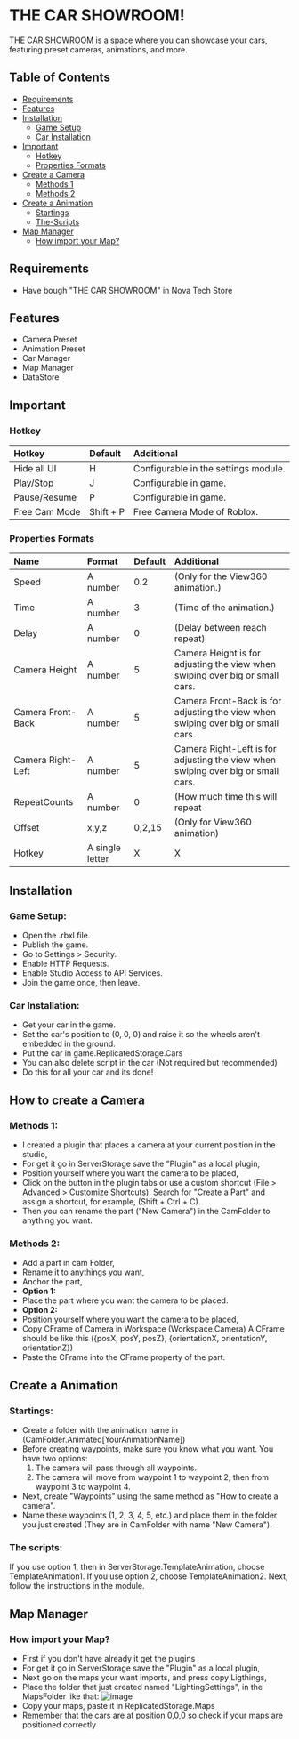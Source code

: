 # THE CAR SHOWROOM!
THE CAR SHOWROOM is a space where you can showcase your cars, featuring preset cameras, animations, and more.

## Table of Contents
* [Requirements](#Requirements)
* [Features](#Features)
* [Installation](#Installation)
  * [Game Setup](#Game-Setup)
  * [Car Installation](Car-Installation)
* [Important](#Important)
  * [Hotkey](#Hotkey)
  * [Properties Formats](#Properties-Formats)
* [Create a Camera](#How-to-create-camera)
  * [Methods 1](#Methods-1)
  * [Methods 2](#Methods-2)
* [Create a Animation](#Create-a-animation)
  * [Startings](#Startings)
  * [The-Scripts](#The-scripts)
* [Map Manager](#Map-Manager)
  * [How import your Map?](#How-import-your-Map)

## Requirements
- Have bough "THE CAR SHOWROOM" in Nova Tech Store

## Features
- Camera Preset
- Animation Preset
- Car Manager
- Map Manager
- DataStore

## Important
### Hotkey
|Hotkey|Default|Additional|
|:-|:-|:-|
|Hide all UI|H|Configurable in the settings module.|
|Play/Stop|J|Configurable in game.|
|Pause/Resume|P|Configurable in game.|
|Free Cam Mode|Shift + P|Free Camera Mode of Roblox.|
### Properties Formats
|Name|Format|Default|Additional|
|:-|:-|:-|:-|
|Speed|A number|0.2|(Only for the View360 animation.)|
|Time|A number|3|(Time of the animation.)|
|Delay|A number|0|(Delay between reach repeat)|
|Camera Height|A number|5|Camera Height is for adjusting the view when swiping over big or small cars.|
|Camera Front-Back|A number|5|Camera Front-Back is for adjusting the view when swiping over big or small cars.|
|Camera Right-Left|A number|5|Camera Right-Left is for adjusting the view when swiping over big or small cars.|
|RepeatCounts|A number|0|(How much time this will repeat|
|Offset|x,y,z|0,2,15|(Only for View360 animation)|
|Hotkey|A single letter|X|X|

## Installation
### Game Setup:
- Open the .rbxl file.
- Publish the game.
- Go to Settings > Security.
- Enable HTTP Requests.
- Enable Studio Access to API Services.
- Join the game once, then leave.
### Car Installation:
- Get your car in the game.
- Set the car's position to (0, 0, 0) and raise it so the wheels aren't embedded in the ground.
- Put the car in game.ReplicatedStorage.Cars
- You can also delete script in the car (Not required but recommended)
- Do this for all your car and its done!

## How to create a Camera
### Methods 1:
- I created a plugin that places a camera at your current position in the studio,
- For get it go in ServerStorage save the "Plugin" as a local plugin,
- Position yourself where you want the camera to be placed,
- Click on the button in the plugin tabs or use a custom shortcut (File > Advanced > Customize Shortcuts). Search for "Create a Part" and assign a shortcut, for example, (Shift + Ctrl + C).
- Then you can rename the part ("New Camera") in the CamFolder to anything you want.
### Methods 2:
- Add a part in cam Folder,
- Rename it to anythings you want,
- Anchor the part,
- **Option 1:**
- Place the part where you want the camera to be placed.
- **Option 2:**
- Position yourself where you want the camera to be placed,
- Copy CFrame of Camera in Workspace (Workspace.Camera) A CFrame should be like this ({posX, posY, posZ}, {orientationX, orientationY, orientationZ})
- Paste the CFrame into the CFrame property of the part.

## Create a Animation
### Startings:
- Create a folder with the animation name in (CamFolder.Animated[YourAnimationName])
- Before creating waypoints, make sure you know what you want. You have two options:
  1. The camera will pass through all waypoints.
  2. The camera will move from waypoint 1 to waypoint 2, then from waypoint 3 to waypoint 4.
- Next, create "Waypoints" using the same method as "How to create a camera".
- Name these waypoints (1, 2, 3, 4, 5, etc.) and place them in the folder you just created (They are in CamFolder with name "New Camera").

### The scripts:
If you use option 1, then in ServerStorage.TemplateAnimation, choose TemplateAnimation1. If you use option 2, choose TemplateAnimation2. 
Next, follow the instructions in the module.

## Map Manager
### How import your Map?
- First if you don't have already it get the plugins
- For get it go in ServerStorage save the "Plugin" as a local plugin,
- Next go on the maps your want imports, and press copy Ligthings,
- Place the folder that just created named "LightingSettings", in the MapsFolder like that: ![image](https://github.com/user-attachments/assets/b320bafc-40aa-49c3-9cf8-fe453d294926)
- Copy your maps, paste it in ReplicatedStorage.Maps
- Remember that the cars are at position 0,0,0 so check if your maps are positioned correctly

